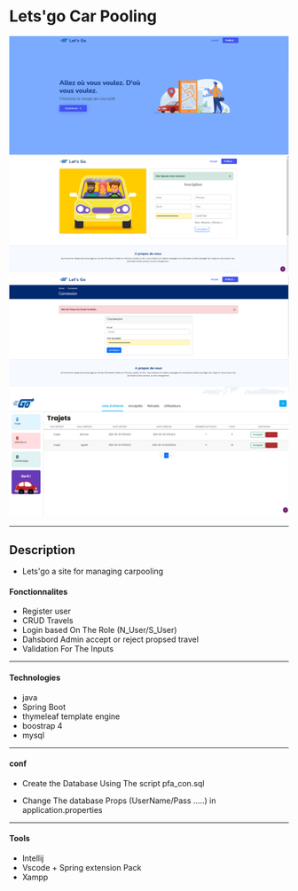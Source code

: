 # Lets'go Car Pooling 

![Project Image1](./img/index.png)
![Project Image2](./img/register.png)
![Project Image2](./img/login.png)
![Project Image2](./img/dash.png)

---

## Description

- Lets'go a site for managing carpooling

#### Fonctionnalites

- Register user
- CRUD Travels
- Login based On The Role (N_User/S_User)
- Dahsbord Admin accept or reject propsed travel
- Validation For The Inputs

---

#### Technologies

- java
- Spring Boot
- thymeleaf template engine
- boostrap 4
- mysql

---

#### conf

- Create the Database Using The script pfa_con.sql

- Change The database Props (UserName/Pass .....) in application.properties

---

#### Tools

- Intellij
- Vscode + Spring extension Pack
- Xampp
